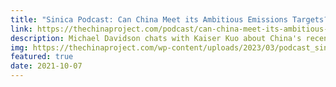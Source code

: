```yaml
---
title: "Sinica Podcast: Can China Meet its Ambitious Emissions Targets?"
link: https://thechinaproject.com/podcast/can-china-meet-its-ambitious-emissions-targets/
description: Michael Davidson chats with Kaiser Kuo about China's recent climate and power development
img: https://thechinaproject.com/wp-content/uploads/2023/03/podcast_sinicablack_square-2048x2048.png
featured: true
date: 2021-10-07
---
```

